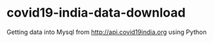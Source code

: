 # covid19-india-data-download
Getting data into Mysql from http://api.covid19india.org using Python
